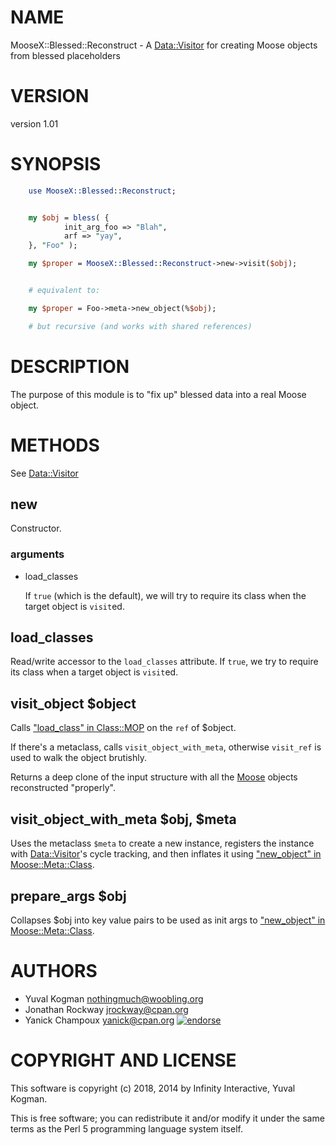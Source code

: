 # NAME

MooseX::Blessed::Reconstruct - A [Data::Visitor](https://metacpan.org/pod/Data::Visitor) for creating Moose objects from blessed placeholders

# VERSION

version 1.01

# SYNOPSIS

```perl
    use MooseX::Blessed::Reconstruct;


    my $obj = bless( {
            init_arg_foo => "Blah",
            arf => "yay",
    }, "Foo" );

    my $proper = MooseX::Blessed::Reconstruct->new->visit($obj);


    # equivalent to:

    my $proper = Foo->meta->new_object(%$obj);

    # but recursive (and works with shared references)
```

# DESCRIPTION

The purpose of this module is to "fix up" blessed data into a real Moose
object.

# METHODS

See [Data::Visitor](https://metacpan.org/pod/Data::Visitor)

## new 

Constructor. 

### arguments

- load\_classes 

    If `true` (which is the default), we will try to require its class 
    when the target object is `visit`ed. 

## load\_classes 

Read/write accessor to the `load_classes` attribute.
If `true`, we try to require its class when a target object is `visit`ed. 

## visit\_object $object

Calls ["load\_class" in Class::MOP](https://metacpan.org/pod/Class::MOP#load_class) on the `ref` of $object.

If there's a metaclass, calls `visit_object_with_meta`, otherwise `visit_ref`
is used to walk the object brutishly.

Returns a deep clone of the input structure with all the [Moose](https://metacpan.org/pod/Moose) objects
reconstructed "properly".

## visit\_object\_with\_meta $obj, $meta

Uses the metaclass `$meta` to create a new instance, registers the instance
with [Data::Visitor](https://metacpan.org/pod/Data::Visitor)'s cycle tracking, and then inflates it using
["new\_object" in Moose::Meta::Class](https://metacpan.org/pod/Moose::Meta::Class#new_object).

## prepare\_args $obj

Collapses $obj into key value pairs to be used as init args to
["new\_object" in Moose::Meta::Class](https://metacpan.org/pod/Moose::Meta::Class#new_object).

# AUTHORS

- Yuval Kogman <nothingmuch@woobling.org>
- Jonathan Rockway <jrockway@cpan.org>
- Yanick Champoux <yanick@cpan.org> [![endorse](http://api.coderwall.com/yanick/endorsecount.png)](http://coderwall.com/yanick)

# COPYRIGHT AND LICENSE

This software is copyright (c) 2018, 2014 by Infinity Interactive, Yuval Kogman.

This is free software; you can redistribute it and/or modify it under
the same terms as the Perl 5 programming language system itself.
